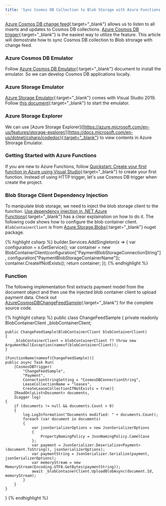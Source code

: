 ```yaml
---
title: 'Sync Cosmos DB Collection to Blob Storage with Azure Functions Cosmos DB Trigger'
---
```

[Azure Cosmos DB change feed](https://docs.microsoft.com/en-us/azure/cosmos-db/change-feed){:target="_blank"} allows us to listen to all inserts and updates to Cosmos DB collections. [Azure Cosmos DB trigger](https://docs.microsoft.com/en-us/azure/azure-functions/functions-bindings-cosmosdb-v2-trigger?tabs=csharp){:target="_blank"} is the easiest way to utilize the feature. This article will demostrate how to sync Cosmos DB collection to Blob strorage with change feed.

### Azure Cosmos DB Emulator
Follow [Azure Cosmos DB Emulator](https://docs.microsoft.com/en-us/azure/cosmos-db/local-emulator){:target="_blank"} document to install the emulator. So we can develop Cosmos DB applications locally.

### Azure Storage Emulator
[Azure Storage Emulator](https://docs.microsoft.com/en-us/azure/storage/common/storage-use-emulator?toc=/azure/storage/blobs/toc.json){:target="_blank"} comes with Visual Studio 2019. Follow [this document](https://docs.microsoft.com/en-us/azure/storage/common/storage-use-emulator?toc=/azure/storage/blobs/toc.json#start-and-initialize-the-storage-emulator){:target="_blank"} to start the emulator. 

### Azure Storage Explorer
We can use [Azure Storage Explorer]([https://azure.microsoft.com/en-us/features/storage-explorer/](https://docs.microsoft.com/en-us/dotnet/csharp/codedoc){:target="_blank"} to view contents in Azure Strorage Emulator.

### Getting Started with Azure Functions
If you are new to Azure Functions, follow [Quickstart: Create your first function in Azure using Visual Studio](https://docs.microsoft.com/en-us/azure/azure-functions/functions-create-your-first-function-visual-studio){:target="_blank"} to create your first function. Instead of using HTTP trigger, let's use Cosmos DB trigger when create the project.

### Blob Storage Client Dependency Injection
To manipulate blob storage, we need to inject the blob storage client to the function. [Use dependency injection in .NET Azure Functions](https://docs.microsoft.com/en-us/azure/azure-functions/functions-dotnet-dependency-injection){:target="_blank"} has a clear explaination on how to do it. The following code shows how to configure the blob container client. `BlobContainerClient` is from [Azure.Storage.Blobs](Azure.Storage.Blobs){:target="_blank"} nuget package.

{% highlight csharp %}
builder.Services.AddSingleton(x =>
{
    var configuration = x.GetService<IConfiguration>();
    var container = new BlobContainerClient(configuration["PaymentBlobStorageConnectionString"], configuration["PaymentBlobStorageContainerName"]);
    container.CreateIfNotExists();
    return container;
});
{% endhighlight %}

### Function
The following implementation first extracts payment model from the document object and then use the injected blob container client to upload payment data. Check out [AzureCosmosDBChangeFeedSample](https://github.com/dujushi/AzureCosmosDBChangeFeedSample){:target="_blank"} for the complete source code.

{% highlight csharp %}
public class ChangeFeedSample
{
    private readonly BlobContainerClient _blobContainerClient;

    public ChangeFeedSample(BlobContainerClient blobContainerClient)
    {
        _blobContainerClient = blobContainerClient ?? throw new ArgumentNullException(nameof(blobContainerClient));
    }

    [FunctionName(nameof(ChangeFeedSample))]
    public async Task Run(
        [CosmosDBTrigger(
            "ChangeFeedSample",
            "Payment",
            ConnectionStringSetting = "CosmosDBConnectionString",
            LeaseCollectionName = "leases",
            CreateLeaseCollectionIfNotExists = true)]
        IReadOnlyList<Document> documents,
        ILogger log)
    {
        if (documents != null && documents.Count > 0)
        {
            log.LogInformation("Documents modified: " + documents.Count);
            foreach (var document in documents)
            {
                var jsonSerializerOptions = new JsonSerializerOptions
                {
                    PropertyNamingPolicy = JsonNamingPolicy.CamelCase
                };
                var payment = JsonSerializer.Deserialize<Payment>(document.ToString(), jsonSerializerOptions);
                var paymentString = JsonSerializer.Serialize(payment, jsonSerializerOptions);
                var memoryStream = new MemoryStream(Encoding.UTF8.GetBytes(paymentString));
                await _blobContainerClient.UploadBlobAsync(document.Id, memoryStream);
            }
        }
    }
}
{% endhighlight %}